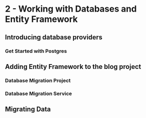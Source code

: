# 2 - Working with Databases and Entity Framework

## Introducing database providers

### Get Started with Postgres

## Adding Entity Framework to the blog project

### Database Migration Project

### Database Migration Service

## Migrating Data

